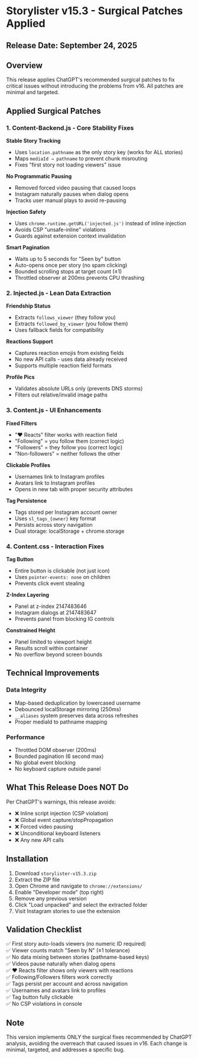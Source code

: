 # Storylister v15.3 - Surgical Patches Applied

## Release Date: September 24, 2025

## Overview

This release applies ChatGPT's recommended surgical patches to fix critical issues without introducing the problems from v16. All patches are minimal and targeted.

## Applied Surgical Patches

### 1. Content-Backend.js - Core Stability Fixes

**Stable Story Tracking**
- Uses `location.pathname` as the only story key (works for ALL stories)
- Maps `mediaId → pathname` to prevent chunk misrouting
- Fixes "first story not loading viewers" issue

**No Programmatic Pausing**
- Removed forced video pausing that caused loops
- Instagram naturally pauses when dialog opens
- Tracks user manual plays to avoid re-pausing

**Injection Safety**
- Uses `chrome.runtime.getURL('injected.js')` instead of inline injection
- Avoids CSP "unsafe-inline" violations
- Guards against extension context invalidation

**Smart Pagination**
- Waits up to 5 seconds for "Seen by" button
- Auto-opens once per story (no spam clicking)
- Bounded scrolling stops at target count (±1)
- Throttled observer at 200ms prevents CPU thrashing

### 2. Injected.js - Lean Data Extraction

**Friendship Status**
- Extracts `follows_viewer` (they follow you)
- Extracts `followed_by_viewer` (you follow them)
- Uses fallback fields for compatibility

**Reactions Support**
- Captures reaction emojis from existing fields
- No new API calls - uses data already received
- Supports multiple reaction field formats

**Profile Pics**
- Validates absolute URLs only (prevents DNS storms)
- Filters out relative/invalid image paths

### 3. Content.js - UI Enhancements

**Fixed Filters**
- "❤️ Reacts" filter works with reaction field
- "Following" = you follow them (correct logic)
- "Followers" = they follow you (correct logic)
- "Non-followers" = neither follows the other

**Clickable Profiles**
- Usernames link to Instagram profiles
- Avatars link to Instagram profiles
- Opens in new tab with proper security attributes

**Tag Persistence**
- Tags stored per Instagram account owner
- Uses `sl_tags_{owner}` key format
- Persists across story navigation
- Dual storage: localStorage + chrome.storage

### 4. Content.css - Interaction Fixes

**Tag Button**
- Entire button is clickable (not just icon)
- Uses `pointer-events: none` on children
- Prevents click event stealing

**Z-Index Layering**
- Panel at z-index 2147483646
- Instagram dialogs at 2147483647
- Prevents panel from blocking IG controls

**Constrained Height**
- Panel limited to viewport height
- Results scroll within container
- No overflow beyond screen bounds

## Technical Improvements

### Data Integrity
- Map-based deduplication by lowercased username
- Debounced localStorage mirroring (250ms)
- `__aliases` system preserves data across refreshes
- Proper mediaId to pathname mapping

### Performance
- Throttled DOM observer (200ms)
- Bounded pagination (6 second max)
- No global event blocking
- No keyboard capture outside panel

## What This Release Does NOT Do

Per ChatGPT's warnings, this release avoids:
- ❌ Inline script injection (CSP violation)
- ❌ Global event capture/stopPropagation
- ❌ Forced video pausing
- ❌ Unconditional keyboard listeners
- ❌ Any new API calls

## Installation

1. Download `storylister-v15.3.zip`
2. Extract the ZIP file
3. Open Chrome and navigate to `chrome://extensions/`
4. Enable "Developer mode" (top right)
5. Remove any previous version
6. Click "Load unpacked" and select the extracted folder
7. Visit Instagram stories to use the extension

## Validation Checklist

✅ First story auto-loads viewers (no numeric ID required)  
✅ Viewer counts match "Seen by N" (±1 tolerance)  
✅ No data mixing between stories (pathname-based keys)  
✅ Videos pause naturally when dialog opens  
✅ ❤️ Reacts filter shows only viewers with reactions  
✅ Following/Followers filters work correctly  
✅ Tags persist per account and across navigation  
✅ Usernames and avatars link to profiles  
✅ Tag button fully clickable  
✅ No CSP violations in console  

## Note

This version implements ONLY the surgical fixes recommended by ChatGPT analysis, avoiding the overreach that caused issues in v16. Each change is minimal, targeted, and addresses a specific bug.
